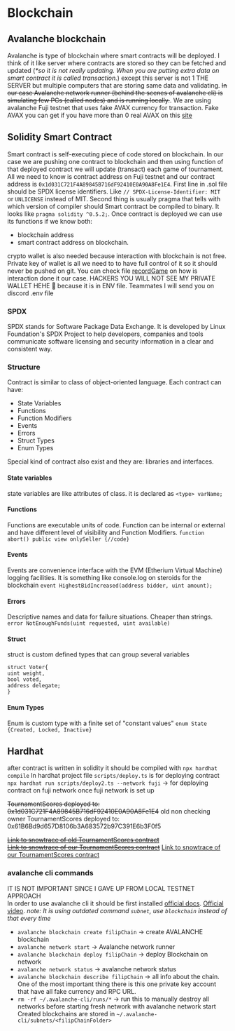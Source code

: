 # Blockchain

## Avalanche blockchain

Avalanche is type of blockchain where smart contracts will be deployed. I think of it like server where contracts are stored so they can be fetched and updated (_*so it is not really updating. When you are putting extra data on smart contract it is called transaction._) except this server is not 1 THE SERVER but multiple computers that are storing same data and validating. ~~In our case Avalanche network runner (behind the scenes of avalanche cli) is simulating few PCs (called nodes) and is running locally.~~. We are using avalanche Fuji testnet that uses fake AVAX currency for transaction. Fake AVAX you can get if you have more than 0 real AVAX on this [site](https://core.app/tools/testnet-faucet/?subnet=c&token=c)

## Solidity Smart Contract

Smart contract is self-executing piece of code stored on blockchain. In our case we are pushing one contract to blockchain and then using function of that deployed contract we will update (transact) each game of tournament. All we need to know is contract address on Fuji testnet and our contract address is `0x1d031C721F4A89845B716dF92410E0A90A8Fe1E4`.
First line in .sol file should be SPDX license identifiers. Like `// SPDX-License-Identifier: MIT` or `UNLICENSE` instead of MIT. Second thing is usually pragma that tells with which version of compiler should Smart contract be compiled to binary. It looks like `pragma solidity ^0.5.2;`. Once contract is deployed we can use its functions if we know both:

* blockchain address
* smart contract address on blockchain.

crypto wallet is also needed because interaction with blockchain is not free. Private key of wallet is all we need to to have full control of it so it should never be pushed on git. You can check file [recordGame](../ssg/pong-api/src/blockchain-transaction/recordGame.ts) on how is interaction done it our case. HACKERS YOU WILL NOT SEE MY PRIVATE WALLET HEHE 🖕 because it is in ENV file. Teammates I will send you on discord .env file

### SPDX

SPDX stands for Software Package Data Exchange. It is developed by Linux Foundation's SPDX Project to help developers, companies and tools communicate software licensing and security information in a clear and consistent way.

### Structure

Contract is similar to class of object-oriented language. Each contract can have:

* State Variables
* Functions
* Function Modifiers
* Events
* Errors
* Struct Types
* Enum Types

Special kind of contract also exist and they are: libraries and interfaces.

#### State variables

state variables are like attributes of class. it is declared as `<type> varName;`

#### Functions

Functions are executable units of code. Function can be internal or external and have different level of visibility and Function Modifiers.
`function abort() public view onlySeller {//code}`

#### Events

Events are convenience interface with the EVM (Etherium Virtual Machine) logging facilities. It is something like console.log on steroids for the blockchain
`event HighestBidIncreased(address bidder, uint amount);`

#### Errors

Descriptive names and data for failure situations. Cheaper than strings.
`error NotEnoughFunds(uint requested, uint available)`

#### Struct

struct is custom defined types that can group several variables

```solidity
struct Voter{ 
uint weight, 
bool voted, 
address delegate;
}
```

#### Enum Types

Enum is custom type with a finite set of "constant values"
`enum State {Created, Locked, Inactive}`

## Hardhat

after contract is written in solidity it should be compiled with `npx hardhat compile`
In hardhat project file `scripts/deploy.ts` is for deploying contract
`npx hardhat run scripts/deploy2.ts --network fuji` -> for deploying contract on fuji network once fuji network is set up

~~TournamentScores deployed to: 0x1d031C721F4A89845B716dF92410E0A90A8Fe1E4~~ old non checking owner
TournamentScores deployed to: 0x61B6Bd9d657D8106b3A683572b97C391E6b3F0f5

~~[Link to snowtrace of old TournamentScores contract](https://testnet.snowtrace.io/address/0x1d031C721F4A89845B716dF92410E0A90A8Fe1E4)~~  
~~[Link to snowtrace of our TournamentScores contract](https://testnet.snowtrace.io/address/0x61B6Bd9d657D8106b3A683572b97C391E6b3F0f5)~~
[Link to snowtrace of our TournamentScores contract](https://testnet.snowtrace.io/address/0xc2E65341CEd6bF8f371C77ea4d50C820f337C673)

### avalanche cli commands

IT IS NOT IMPORTANT SINCE I GAVE UP FROM LOCAL TESTNET APPROACH  
In order to use avalanche cli it should be first installed [official docs](https://build.avax.network/docs/tooling/get-avalanche-cli).
[Official video](https://www.youtube.com/watch?v=aLNttgQJCvE). _note: It is using outdated command `subnet`, use `blockchain` instead of that every time_

* `avalanche blockchain create filipChain` -> create AVALANCHE blockchain
* `avalanche network start` -> Avalanche network runner
* `avalanche blockchain deploy filipChain` -> deploy Blockchain on network
* `avalanche network status` -> avalanche network status
* `avalanche blockchain describe filipChain` -> all info about the chain. One of the most important thing there is this one private key account that have all fake currency and RPC URL.
* `rm -rf ~/.avalanche-cli/runs/*` -> run this to manually destroy all networks before starting fresh network with avalanche network start
Created blockchains are stored in `~/.avalanche-cli/subnets/<filipChainFolder>`
